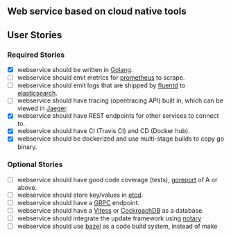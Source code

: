 ## Web service based on cloud native tools

## User Stories

### Required Stories
- [x] webservice should be written in [Golang](https://golang.org/).
- [ ] webservice should emit metrics for [prometheus](https://prometheus.io/) to scrape.
- [ ] webservice should emit logs that are shipped by [fluentd](https://www.fluentd.org/) to [elasticsearch](https://www.elastic.co/guide/en/elasticsearch/reference/current/index.html).
- [ ] webservice should have tracing (opentracing API) built in, which can be viewed in [Jaeger](http://jaeger.readthedocs.io/en/latest/).
- [x] webservice should have REST endpoints for other services to connect to.
- [x] webservice should have CI (Travis CI) and CD (Docker hub).
- [x] webservice should be dockerized and use multi-stage builds to copy go binary.

### Optional Stories
- [ ] webservice should have good code coverage (tests), [goreport](https://goreportcard.com/) of A or above.
- [ ] webservice should store key/values in [etcd](https://coreos.com/etcd/docs/latest/).
- [ ] webservice should have a [GRPC](https://grpc.io/) endpoint.
- [ ] webservice should have a [Vitess](http://vitess.io/) or [CockroachDB](https://github.com/cockroachdb/cockroach) as a database.
- [ ] webservice should integrate the update framework using [notary](https://github.com/theupdateframework/notary)
- [ ] webservice should use [bazel](https://bazel.build/) as a code build system, instead of make
